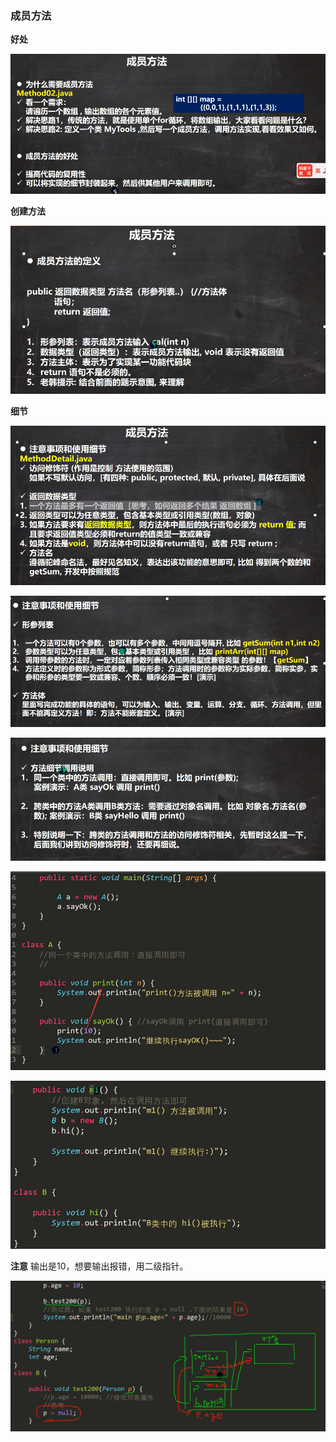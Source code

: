 ### 成员方法
**好处**

![输入图片说明](/imgs/2024-07-11/4ifPEBtDmsbtfHsF.png)

**创建方法**

![输入图片说明](/imgs/2024-07-11/OCr33gKSlC6XOCfZ.png)

**细节**

![输入图片说明](/imgs/2024-07-11/jdHDjnB0XoOLbp4U.png)

![输入图片说明](/imgs/2024-07-11/l3wEye27hmhVW7te.png)

![输入图片说明](/imgs/2024-07-11/I2dG9Fywhk1UTnYA.png)

![输入图片说明](/imgs/2024-07-11/A9nruyZUbL7xn9Pr.png)

![输入图片说明](/imgs/2024-07-11/pYZzeLXYWPcvXVtq.png)

**注意**
输出是10，想要输出报错，用二级指针。

![输入图片说明](/imgs/2024-07-11/sIeLRKChGz2RYiwk.png)



<!--stackedit_data:
eyJoaXN0b3J5IjpbOTQzMzk5NTQzLC0xNTI0MzEwMjQ1LC0xNj
YwODU1MTUyLC0yNjYzODc3LC0zMjEyMzc0MjEsLTIwODg3NDY2
MTJdfQ==
-->